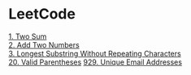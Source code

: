 # LeetCode
[1. Two Sum](https://github.com/kimjaeh10/LeetCode/blob/master/Two_%20Sum.py)<br>
[2. Add Two Numbers](https://github.com/kimjaeh10/LeetCode/blob/master/Add%20Two%20Numbers.py)<br>
[3. Longest Substring Without Repeating Characters](https://github.com/kimjaeh10/LeetCode/blob/master/Longest_Substring_Without_Repeating_Characters.py)<br>
[20. Valid Parentheses](https://github.com/kimjaeh10/LeetCode/blob/master/Valid_Parentheses.py)
[929. Unique Email Addresses](https://github.com/kimjaeh10/LeetCode/blob/master/Unique_Email_Addresses.py)
